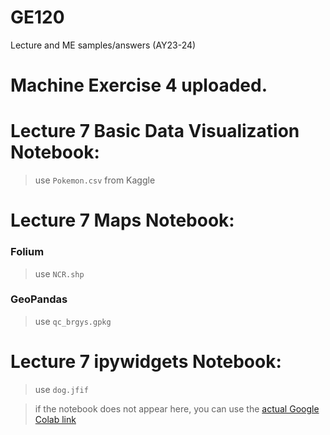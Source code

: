 # GE120
Lecture and ME samples/answers (AY23-24)

# Machine Exercise 4 uploaded.

# Lecture 7 Basic Data Visualization Notebook:

> use `Pokemon.csv` from Kaggle

# Lecture 7 Maps Notebook:

### Folium

> use `NCR.shp`

### GeoPandas

> use `qc_brgys.gpkg`

# Lecture 7 ipywidgets Notebook:

> use `dog.jfif`

> if the notebook does not appear here, you can use the [actual Google Colab link](https://colab.research.google.com/drive/1GgL0E9ItTegPhtc_7SXv5ja-z6KOdY_V?usp=sharing)
